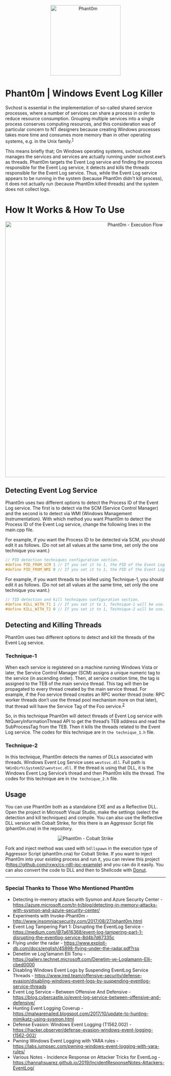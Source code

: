 <p align="center"><img src="https://raw.githubusercontent.com/hlldz/Phant0m/master/images/phant0m.png" alt="Phant0m" width="220"></p>

# Phant0m | Windows Event Log Killer

Svchost is essential in the implementation of so-called shared service processes, where a number of services can share a process in order to reduce resource consumption. Grouping multiple services into a single process conserves computing resources, and this consideration was of particular concern to NT designers because creating Windows processes takes more time and consumes more memory than in other operating systems, e.g. in the Unix family.<sup>[1](https://en.wikipedia.org/wiki/Svchost.exe)</sup>

This means briefly that; On Windows operating systems, svchost.exe manages the services and services are actually running under svchost.exe’s as threads. Phant0m targets the Event Log service and finding the process responsible for the Event Log service, it detects and kills the threads responsible for the Event Log service. Thus, while the Event Log service appears to be running in the system (because Phant0m didn't kill process), it does not actually run (because Phant0m killed threads) and the system does not collect logs.

# How It Works & How To Use

<p align="center"><img src="https://raw.githubusercontent.com/hlldz/Phant0m/master/images/execution-flow.png" alt="Phant0m - Execution Flow" width="800"></p>

## Detecting Event Log Service
Phant0m uses two different options to detect the Process ID of the Event Log service. The first is to detect via the SCM (Service Control Manager) and the second is to detect via WMI (Windows Management Instrumentation). With which method you want Phant0m to detect the Process ID of the Event Log service, change the following lines in the main.cpp file.

For example, if you want the Process ID to be detected via SCM, you should edit it as follows. (Do not set all values at the same time, set only the one technique you want.)
```cpp
// PID detection techniques configuration section.
#define PID_FROM_SCM 1 // If you set it to 1, the PID of the Event Log service is obtained from the Service Manager.
#define PID_FROM_WMI 0 // If you set it to 1, the PID of the Event Log service is obtained from the WMI.
```

For example, if you want threads to be killed using Technique-1, you should edit it as follows. (Do not set all values at the same time, set only the one technique you want.)
```cpp
// TID detection and kill techniques configuration section. 
#define KILL_WITH_T1 1 // If you set it to 1, Technique-1 will be use. For more information; https://github.com/hlldz/Phant0m
#define KILL_WITH_T2 0 // If you set it to 1, Technique-2 will be use. For more information; https://github.com/hlldz/Phant0m
```
## Detecting and Killing Threads
Phant0m uses two different options to detect and kill the threads of the Event Log service.

### Technique-1
When each service is registered on a machine running Windows Vista or later, the Service Control Manager (SCM) assigns a unique numeric tag to the service (in ascending order). Then, at service creation time, the tag is assigned to the TEB of the main service thread. This tag will then be propagated to every thread created by the main service thread. For example, if the Foo service thread creates an RPC worker thread (note: RPC worker threads don’t use the thread pool mechanism more on that later), that thread will have the Service Tag of the Foo service.<sup>[2](http://www.alex-ionescu.com/?p=52)</sup>

So, in this technique Phant0m will detect threads of Event Log service with NtQueryInformationThread API to get the thread’s TEB address and read the SubProcessTag from the TEB. Then it kills the threads related to the Event Log service. The codes for this technique are in `the technique_1.h` file.

### Technique-2
In this technique, Phant0m detects the names of DLLs associated with threads. Windows Event Log Service uses `wevtsvc.dll`. Full path is `%WinDir%\System32\wevtsvc.dll`. If the thread is using that DLL, it is the Windows Event Log Service’s thread and then Phant0m kills the thread. The codes for this technique are in `the technique_2.h` file.

## Usage
You can use Phant0m both as a standalone EXE and as a Reflective DLL. Open the project in Microsoft Visual Studio, make the settings (select the detection and kill techniques) and compile. You can also use the Reflective DLL version with Cobalt Strike, for this there is an Aggressor Script file (phant0m.cna) in the repository.

<p align="center"><img src="https://raw.githubusercontent.com/hlldz/Phant0m/master/images/cobaltstrike.png" alt="Phant0m - Cobalt Strike"></p>

Fork and inject method was used with `bdllspawn` in the execution type of Aggressor Script (phant0m.cna) for Cobalt Strike. If you want to inject Phant0m into your existing process and run it, you can review this project (https://github.com/rxwx/cs-rdll-ipc-example) and you can do it easily. You can also convert the code to DLL and then to Shellcode with [Donut](https://github.com/TheWover/donut).

---

### Special Thanks to Those Who Mentioned Phant0m
* Detecting in-memory attacks with Sysmon and Azure Security Center - https://azure.microsoft.com/tr-tr/blog/detecting-in-memory-attacks-with-sysmon-and-azure-security-center/
* Experiments with Invoke-Phant0m - http://www.insomniacsecurity.com/2017/08/27/phant0m.html
* Event Log Tampering Part 1: Disrupting the EventLog Service - https://medium.com/@7a616368/event-log-tampering-part-1-disrupting-the-eventlog-service-8d4b7d67335c
* Flying under the radar - https://www.exploit-db.com/docs/english/45898-flying-under-the-radar.pdf?rss
* Denetim ve Log'lamanın Elli Tonu - https://gallery.technet.microsoft.com/Denetim-ve-Loglamann-Elli-cbed0000
* Disabling Windows Event Logs by Suspending EventLog Service Threads - https://www.ired.team/offensive-security/defense-evasion/disabling-windows-event-logs-by-suspending-eventlog-service-threads
* Event Log Service – Between Offensive And Defensive - https://blog.cybercastle.io/event-log-service-between-offensive-and-defensive/
* Hunting Event Logging Coverup - https://malwarenailed.blogspot.com/2017/10/update-to-hunting-mimikatz-using-sysmon.html
* Defense Evasion: Windows Event Logging (T1562.002) - https://hacker.observer/defense-evasion-windows-event-logging-t1562-002/
* Pwning Windows Event Logging with YARA rules - https://labs.jumpsec.com/pwning-windows-event-logging-with-yara-rules/
* Various Notes - Incidence Response on Attacker Tricks for EventLog - https://hannahsuarez.github.io/2019/IncidentResponseNotes-Attackers-EventLog/
